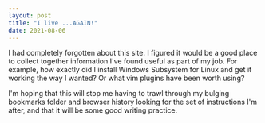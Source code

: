 ```yaml
---
layout: post
title: "I live ...AGAIN!"
date: 2021-08-06
---
```


I had completely forgotten about this site.
I figured it would be a good place to collect together information I've found useful as part of my job.
For example, how exactly did I install Windows Subsystem for Linux and get it working the way I wanted?
Or what vim plugins have been worth using?

I'm hoping that this will stop me having to trawl through my bulging bookmarks folder and browser history looking for
the set of instructions I'm after, and that it will be some good writing practice.
